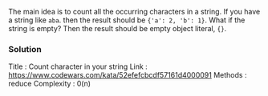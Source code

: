 The main idea is to count all the occurring characters in a string. If you have a string like `aba`. then the result should be `{'a': 2, 'b': 1}`.
What if the string is empty? Then the result should be empty object literal, `{}`.

### Solution

Title : Count character in your string
Link : https://www.codewars.com/kata/52efefcbcdf57161d4000091
Methods : reduce
Complexity : 0(n)